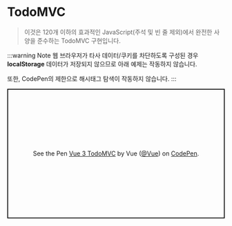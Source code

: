 # TodoMVC

> 이것은 120개 이하의 효과적인 JavaScript(주석 및 빈 줄 제외)에서 완전한 사양을 준수하는 TodoMVC 구현입니다.

:::warning Note 
웹 브라우저가 타사 데이터/쿠키를 차단하도록 구성된 경우 **localStorage** 데이터가 저장되지 않으므로 아래 예제는 작동하지 않습니다.

또한, CodePen의 제한으로 해시태그 탐색이 작동하지 않습니다. 
:::


<p class="codepen" data-height="300" data-theme-id="39028" data-default-tab="js,result" data-user="Vue" data-slug-hash="Yzqyozj" data-preview="true" data-editable="true" style="height: 300px; box-sizing: border-box; display: flex; align-items: center; justify-content: center; border: 2px solid; margin: 1em 0; padding: 1em;" data-pen-title="Vue 3 TodoMVC">   <span>See the Pen <a href="https://codepen.io/team/Vue/pen/Yzqyozj">   Vue 3 TodoMVC</a> by Vue (<a href="https://codepen.io/Vue">@Vue</a>)   on <a href="https://codepen.io">CodePen</a>.</span> </p> <script async="" src="https://static.codepen.io/assets/embed/ei.js"></script> 
